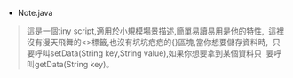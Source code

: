 
* Note.java 
> 這是一個tiny script,適用於小規模場景描述,簡單易讀易用是他的特性,
  這裡沒有漫天飛舞的<>標籤,也沒有坑坑疤疤的{}區塊,當你想要儲存資料時,
  只要呼叫setData(String key,String value),如果你想要拿到某個資料只
  要呼叫getData(String key)。

